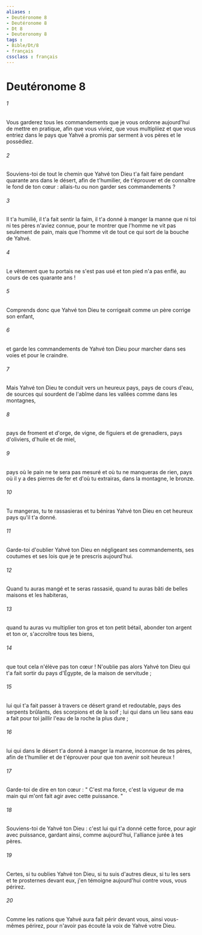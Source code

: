```yaml
---
aliases : 
- Deutéronome 8
- Deutéronome 8
- Dt 8
- Deuteronomy 8
tags : 
- Bible/Dt/8
- français
cssclass : français
---
```


# Deutéronome 8

###### 1
Vous garderez tous les commandements que je vous ordonne aujourd'hui de mettre en pratique, afin que vous viviez, que vous multipliiez et que vous entriez dans le pays que Yahvé a promis par serment à vos pères et le possédiez. 
###### 2
Souviens-toi de tout le chemin que Yahvé ton Dieu t'a fait faire pendant quarante ans dans le désert, afin de t'humilier, de t'éprouver et de connaître le fond de ton cœur : allais-tu ou non garder ses commandements ? 
###### 3
Il t'a humilié, il t'a fait sentir la faim, il t'a donné à manger la manne que ni toi ni tes pères n'aviez connue, pour te montrer que l'homme ne vit pas seulement de pain, mais que l'homme vit de tout ce qui sort de la bouche de Yahvé. 
###### 4
Le vêtement que tu portais ne s'est pas usé et ton pied n'a pas enflé, au cours de ces quarante ans ! 
###### 5
Comprends donc que Yahvé ton Dieu te corrigeait comme un père corrige son enfant, 
###### 6
et garde les commandements de Yahvé ton Dieu pour marcher dans ses voies et pour le craindre. 
###### 7
Mais Yahvé ton Dieu te conduit vers un heureux pays, pays de cours d'eau, de sources qui sourdent de l'abîme dans les vallées comme dans les montagnes, 
###### 8
pays de froment et d'orge, de vigne, de figuiers et de grenadiers, pays d'oliviers, d'huile et de miel, 
###### 9
pays où le pain ne te sera pas mesuré et où tu ne manqueras de rien, pays où il y a des pierres de fer et d'où tu extrairas, dans la montagne, le bronze. 
###### 10
Tu mangeras, tu te rassasieras et tu béniras Yahvé ton Dieu en cet heureux pays qu'il t'a donné. 
###### 11
Garde-toi d'oublier Yahvé ton Dieu en négligeant ses commandements, ses coutumes et ses lois que je te prescris aujourd'hui. 
###### 12
Quand tu auras mangé et te seras rassasié, quand tu auras bâti de belles maisons et les habiteras, 
###### 13
quand tu auras vu multiplier ton gros et ton petit bétail, abonder ton argent et ton or, s'accroître tous tes biens, 
###### 14
que tout cela n'élève pas ton cœur ! N'oublie pas alors Yahvé ton Dieu qui t'a fait sortir du pays d'Égypte, de la maison de servitude ; 
###### 15
lui qui t'a fait passer à travers ce désert grand et redoutable, pays des serpents brûlants, des scorpions et de la soif ; lui qui dans un lieu sans eau a fait pour toi jaillir l'eau de la roche la plus dure ; 
###### 16
lui qui dans le désert t'a donné à manger la manne, inconnue de tes pères, afin de t'humilier et de t'éprouver pour que ton avenir soit heureux ! 
###### 17
Garde-toi de dire en ton cœur : " C'est ma force, c'est la vigueur de ma main qui m'ont fait agir avec cette puissance. " 
###### 18
Souviens-toi de Yahvé ton Dieu : c'est lui qui t'a donné cette force, pour agir avec puissance, gardant ainsi, comme aujourd'hui, l'alliance jurée à tes pères. 
###### 19
Certes, si tu oublies Yahvé ton Dieu, si tu suis d'autres dieux, si tu les sers et te prosternes devant eux, j'en témoigne aujourd'hui contre vous, vous périrez. 
###### 20
Comme les nations que Yahvé aura fait périr devant vous, ainsi vous-mêmes périrez, pour n'avoir pas écouté la voix de Yahvé votre Dieu. 
